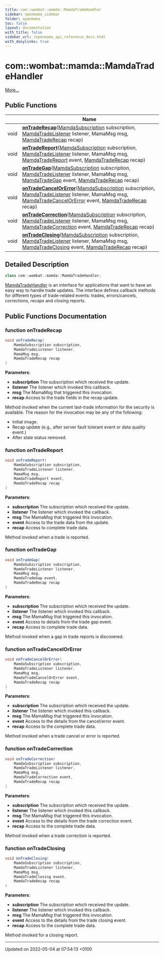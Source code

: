 ```yaml
---
title: com::wombat::mamda::MamdaTradeHandler
sidebar: openmama_sidebar
folder: openmama
toc: false
layout: documentation
with_title: false
sidebar_url: /openmama_api_reference_docs.html
with_doxylinks: true
---
```


# com::wombat::mamda::MamdaTradeHandler



 [More...](#detailed-description)

## Public Functions

|                | Name           |
| -------------- | -------------- |
| void | **[onTradeRecap](interfacecom_1_1wombat_1_1mamda_1_1MamdaTradeHandler.html#function-ontraderecap)**([MamdaSubscription](classcom_1_1wombat_1_1mamda_1_1MamdaSubscription.html) subscription, [MamdaTradeListener](classcom_1_1wombat_1_1mamda_1_1MamdaTradeListener.html) listener, MamaMsg msg, [MamdaTradeRecap](interfacecom_1_1wombat_1_1mamda_1_1MamdaTradeRecap.html) recap) |
| void | **[onTradeReport](interfacecom_1_1wombat_1_1mamda_1_1MamdaTradeHandler.html#function-ontradereport)**([MamdaSubscription](classcom_1_1wombat_1_1mamda_1_1MamdaSubscription.html) subscription, [MamdaTradeListener](classcom_1_1wombat_1_1mamda_1_1MamdaTradeListener.html) listener, MamaMsg msg, [MamdaTradeReport](interfacecom_1_1wombat_1_1mamda_1_1MamdaTradeReport.html) event, [MamdaTradeRecap](interfacecom_1_1wombat_1_1mamda_1_1MamdaTradeRecap.html) recap) |
| void | **[onTradeGap](interfacecom_1_1wombat_1_1mamda_1_1MamdaTradeHandler.html#function-ontradegap)**([MamdaSubscription](classcom_1_1wombat_1_1mamda_1_1MamdaSubscription.html) subscription, [MamdaTradeListener](classcom_1_1wombat_1_1mamda_1_1MamdaTradeListener.html) listener, MamaMsg msg, [MamdaTradeGap](interfacecom_1_1wombat_1_1mamda_1_1MamdaTradeGap.html) event, [MamdaTradeRecap](interfacecom_1_1wombat_1_1mamda_1_1MamdaTradeRecap.html) recap) |
| void | **[onTradeCancelOrError](interfacecom_1_1wombat_1_1mamda_1_1MamdaTradeHandler.html#function-ontradecancelorerror)**([MamdaSubscription](classcom_1_1wombat_1_1mamda_1_1MamdaSubscription.html) subscription, [MamdaTradeListener](classcom_1_1wombat_1_1mamda_1_1MamdaTradeListener.html) listener, MamaMsg msg, [MamdaTradeCancelOrError](interfacecom_1_1wombat_1_1mamda_1_1MamdaTradeCancelOrError.html) event, [MamdaTradeRecap](interfacecom_1_1wombat_1_1mamda_1_1MamdaTradeRecap.html) recap) |
| void | **[onTradeCorrection](interfacecom_1_1wombat_1_1mamda_1_1MamdaTradeHandler.html#function-ontradecorrection)**([MamdaSubscription](classcom_1_1wombat_1_1mamda_1_1MamdaSubscription.html) subscription, [MamdaTradeListener](classcom_1_1wombat_1_1mamda_1_1MamdaTradeListener.html) listener, MamaMsg msg, [MamdaTradeCorrection](interfacecom_1_1wombat_1_1mamda_1_1MamdaTradeCorrection.html) event, [MamdaTradeRecap](interfacecom_1_1wombat_1_1mamda_1_1MamdaTradeRecap.html) recap) |
| void | **[onTradeClosing](interfacecom_1_1wombat_1_1mamda_1_1MamdaTradeHandler.html#function-ontradeclosing)**([MamdaSubscription](classcom_1_1wombat_1_1mamda_1_1MamdaSubscription.html) subscription, [MamdaTradeListener](classcom_1_1wombat_1_1mamda_1_1MamdaTradeListener.html) listener, MamaMsg msg, [MamdaTradeClosing](interfacecom_1_1wombat_1_1mamda_1_1MamdaTradeClosing.html) event, [MamdaTradeRecap](interfacecom_1_1wombat_1_1mamda_1_1MamdaTradeRecap.html) recap) |

## Detailed Description

```java
class com::wombat::mamda::MamdaTradeHandler;
```


[MamdaTradeHandler](interfacecom_1_1wombat_1_1mamda_1_1MamdaTradeHandler.html) is an interface for applications that want to have an easy way to handle trade updates. The interface defines callback methods for different types of trade-related events: trades, errors/cancels, corrections, recaps and closing reports. 

## Public Functions Documentation

### function onTradeRecap

```java
void onTradeRecap(
    MamdaSubscription subscription,
    MamdaTradeListener listener,
    MamaMsg msg,
    MamdaTradeRecap recap
)
```


**Parameters**: 

  * **subscription** The subscription which received the update. 
  * **listener** The listener which invoked this callback. 
  * **msg** The MamaMsg that triggered this invocation. 
  * **recap** Access to the trade fields in the recap update. 


Method invoked when the current last-trade information for the security is available. The reason for the invocation may be any of the following:

* Initial image.
* Recap update (e.g., after server fault tolerant event or data quality event.)
* After stale status removed.


### function onTradeReport

```java
void onTradeReport(
    MamdaSubscription subscription,
    MamdaTradeListener listener,
    MamaMsg msg,
    MamdaTradeReport event,
    MamdaTradeRecap recap
)
```


**Parameters**: 

  * **subscription** The subscription which received the update. 
  * **listener** The listener which invoked the callback. 
  * **msg** The MamaMsg that triggered this invocation. 
  * **event** Access to the trade data from the update. 
  * **recap** Access to complete trade data. 


Method invoked when a trade is reported.


### function onTradeGap

```java
void onTradeGap(
    MamdaSubscription subscription,
    MamdaTradeListener listener,
    MamaMsg msg,
    MamdaTradeGap event,
    MamdaTradeRecap recap
)
```


**Parameters**: 

  * **subscription** The subscription which received the update. 
  * **listener** The listener which invoked this callback. 
  * **msg** The MamaMsg that triggered this invocation. 
  * **event** Access to details from the trade gap event. 
  * **recap** Access to complete trade data. 


Method invoked when a gap in trade reports is discovered.


### function onTradeCancelOrError

```java
void onTradeCancelOrError(
    MamdaSubscription subscription,
    MamdaTradeListener listener,
    MamaMsg msg,
    MamdaTradeCancelOrError event,
    MamdaTradeRecap recap
)
```


**Parameters**: 

  * **subscription** The subscription which received the update. 
  * **listener** The listener which invoked this callback. 
  * **msg** The MamaMsg that triggered this invocation. 
  * **event** Access to the details from the cancel/error event. 
  * **recap** Access to the complete trade data. 


Method invoked when a trade cancel or error is reported.


### function onTradeCorrection

```java
void onTradeCorrection(
    MamdaSubscription subscription,
    MamdaTradeListener listener,
    MamaMsg msg,
    MamdaTradeCorrection event,
    MamdaTradeRecap recap
)
```


**Parameters**: 

  * **subscription** The subscription which received the update. 
  * **listener** The listener which invoked this callback. 
  * **msg** The MamaMsg that triggered this invocation. 
  * **event** Access to the details from the trade correction event. 
  * **recap** Access to the complete trade data. 


Method invoked when a trade correction is reported.


### function onTradeClosing

```java
void onTradeClosing(
    MamdaSubscription subscription,
    MamdaTradeListener listener,
    MamaMsg msg,
    MamdaTradeClosing event,
    MamdaTradeRecap recap
)
```


**Parameters**: 

  * **subscription** The subscription which received the update. 
  * **listener** The listener which invoked this callback. 
  * **msg** The MamaMsg that triggered this invocation. 
  * **event** Access to the details from the trade closing event. 
  * **recap** Access to the complete trade data. 


Method invoked for a closing report.


-------------------------------

Updated on 2022-05-04 at 07:54:13 +0100